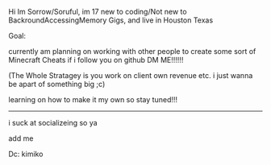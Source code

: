 Hi Im Sorrow/Soruful, im 17 new to coding/Not new to BackroundAccessingMemory Gigs, and live in Houston Texas

Goal:

currently am planning on working with other people to create some sort of Minecraft Cheats if i follow you on github DM ME!!!!!!

(The Whole Stratagey is you work on client own revenue etc. i just wanna be apart of something big ;c)

learning on how to make it my own so stay tuned!!!

------------------------------------------------

i suck at socializeing so ya

add me 

Dc: kimiko

